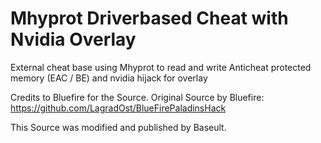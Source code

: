 # Mhyprot Driverbased Cheat with Nvidia Overlay
External cheat base using Mhyprot to read and write Anticheat protected memory (EAC / BE) and nvidia hijack for overlay

Credits to Bluefire for the Source.
Original Source by Bluefire: https://github.com/LagradOst/BlueFirePaladinsHack

This Source was modified and published by Baseult.

